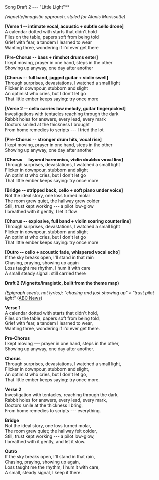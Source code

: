 Song Draft 2 --- "Little Light"**

*(vignette/imagistic approach, styled for Alanis Morissette)*

**\[Verse 1 -- intimate vocal, acoustic + subtle cello drone\]**\
A calendar dotted with starts that didn't hold\
Files on the table, papers soft from being told\
Grief with fear, a tandem I learned to wear\
Wanting three, wondering if I'd ever get there

**\[Pre-Chorus -- bass + rimshot drums enter\]**\
I kept moving, prayer in one hand, steps in the other\
Showing up anyway, one day after another

**\[Chorus -- full band, jagged guitar + violin swell\]**\
Through surprises, devastations, I watched a small light\
Flicker in downpour, stubborn and slight\
An optimist who cries, but I don't let go\
That little ember keeps saying: try once more

**\[Verse 2 -- cello carries low melody, guitar fingerpicked\]**\
Investigations with tentacles reaching through the dark\
Rabbit holes for answers, every lead, every mark\
Doctors smiled at the thickness I brought\
From home remedies to scripts --- I tried the lot

**\[Pre-Chorus -- stronger drum hits, vocal rise\]**\
I kept moving, prayer in one hand, steps in the other\
Showing up anyway, one day after another

**\[Chorus -- layered harmonies, violin doubles vocal line\]**\
Through surprises, devastations, I watched a small light\
Flicker in downpour, stubborn and slight\
An optimist who cries, but I don't let go\
That little ember keeps saying: try once more

**\[Bridge -- stripped back, cello + soft piano under voice\]**\
Not the ideal story, one loss turned molar\
The room grew quiet, the hallway grew colder\
Still, trust kept working --- a pilot low-glow\
I breathed with it gently, I let it flow

**\[Chorus -- explosive, full band + violin soaring counterline\]**\
Through surprises, devastations, I watched a small light\
Flicker in downpour, stubborn and slight\
An optimist who cries, but I don't let go\
That little ember keeps saying: try once more

**\[Outro -- cello + acoustic fade, whispered vocal echo\]**\
If the sky breaks open, I'll stand in that rain\
Chasing, praying, showing up again\
Loss taught me rhythm, I hum it with care\
A small steady signal: still carried there




**Draft 2 (Vignette/imagistic, built from the theme map)**

*(Epigraph seeds, not lyrics): "chasing and just showing up" • "trust
pilot light"* ([ABC
News](https://abcnews.go.com/GMA/Culture/alanis-morissette-reveals-shes-suffered-bunch-miscarriages/story?id=71288384))

**Verse 1**\
A calendar dotted with starts that didn't hold,\
Files on the table, papers soft from being told,\
Grief with fear, a tandem I learned to wear,\
Wanting three, wondering if I'd ever get there.

**Pre-Chorus**\
I kept moving --- prayer in one hand, steps in the other,\
Showing up anyway, one day after another.

**Chorus**\
Through surprises, devastations, I watched a small light,\
Flicker in downpour, stubborn and slight,\
An optimist who cries, but I don't let go,\
That little ember keeps saying: try once more.

**Verse 2**\
Investigation with tentacles, reaching through the dark,\
Rabbit holes for answers, every lead, every mark,\
Doctors smile at the thickness I bring,\
From home remedies to scripts --- everything.

**Bridge**\
Not the ideal story, one loss turned molar,\
The room grew quiet; the hallway felt colder,\
Still, trust kept working --- a pilot low-glow,\
I breathed with it gently, and let it slow.

**Outro**\
If the sky breaks open, I'll stand in that rain,\
Chasing, praying, showing up again,\
Loss taught me the rhythm; I hum it with care,\
A small, steady signal, I keep it there.

